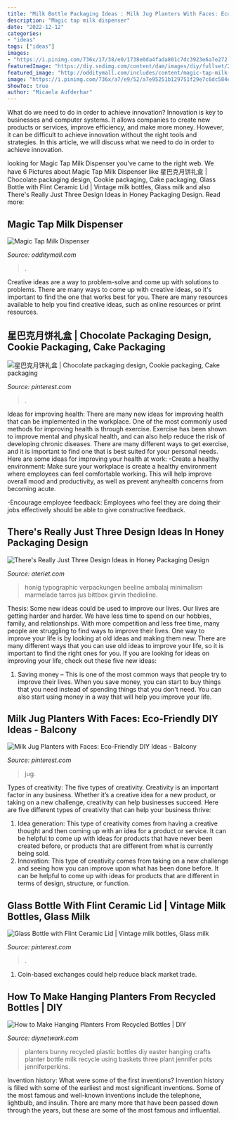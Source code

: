 ```yaml
---
title: "Milk Bottle Packaging Ideas : Milk Jug Planters With Faces: Eco-friendly Diy Ideas"
description: "Magic tap milk dispenser"
date: "2022-12-12"
categories:
- "ideas"
tags: ["ideas"]
images:
- "https://i.pinimg.com/736x/17/38/e0/1738e0da4fada801c7dc3923e6a7e272.jpg"
featuredImage: "https://diy.sndimg.com/content/dam/images/diy/fullset/2018/3/12/0/Original-Jennifer-Ramos_bunny-planters-beauty.jpg.rend.hgtvcom.616.862.suffix/1520877782291.jpeg"
featured_image: "http://odditymall.com/includes/content/magic-tap-milk-dispenser-0.jpg"
image: "https://i.pinimg.com/736x/a7/e9/52/a7e95251b129751f29e7c6dc584efdc5.jpg"
ShowToc: true
author: "Micaela Aufderhar"
---
```



What do we need to do in order to achieve innovation?
Innovation is key to businesses and computer systems. It allows companies to create new products or services, improve efficiency, and make more money. However, it can be difficult to achieve innovation without the right tools and strategies. In this article, we will discuss what we need to do in order to achieve innovation.

	

		
looking for Magic Tap Milk Dispenser you've came to the right web. We have 6 Pictures about Magic Tap Milk Dispenser like 星巴克月饼礼盒 | Chocolate packaging design, Cookie packaging, Cake packaging, Glass Bottle with Flint Ceramic Lid | Vintage milk bottles, Glass milk and also There&#039;s Really Just Three Design Ideas in Honey Packaging Design. Read more:
		
    
## Magic Tap Milk Dispenser

<img loading=lazy src="http://odditymall.com/includes/content/magic-tap-milk-dispenser-0.jpg" onerror="this.onerror=null;this.src='https://tse3.mm.bing.net/th?id=OIP.RUzkphExqNM7QGHkPJPLcwHaG3&amp;pid=15.1';" alt="Magic Tap Milk Dispenser">

_Source: odditymall.com_

>. 

	

Creative ideas are a way to problem-solve and come up with solutions to problems. There are many ways to come up with creative ideas, so it's important to find the one that works best for you. There are many resources available to help you find creative ideas, such as online resources or print resources.

    
## 星巴克月饼礼盒 | Chocolate Packaging Design, Cookie Packaging, Cake Packaging

<img loading=lazy src="https://i.pinimg.com/736x/a7/e9/52/a7e95251b129751f29e7c6dc584efdc5.jpg" onerror="this.onerror=null;this.src='https://tse2.mm.bing.net/th?id=OIP.iyMYOO-2miuDMqKL3Re6zAHaLH&amp;pid=15.1';" alt="星巴克月饼礼盒 | Chocolate packaging design, Cookie packaging, Cake packaging">

_Source: pinterest.com_

>. 

	

Ideas for improving health:
There are many new ideas for improving health that can be implemented in the workplace. One of the most commonly used methods for improving health is through exercise. Exercise has been shown to improve mental and physical health, and can also help reduce the risk of developing chronic diseases. There are many different ways to get exercise, and it is important to find one that is best suited for your personal needs. Here are some ideas for improving your health at work: 
-Create a healthy environment: Make sure your workplace is create a healthy environment where employees can feel comfortable working. This will help improve overall mood and productivity, as well as prevent anyhealth concerns from becoming acute. 

-Encourage employee feedback: Employees who feel they are doing their jobs effectively should be able to give constructive feedback.

    
## There&#039;s Really Just Three Design Ideas In Honey Packaging Design

<img loading=lazy src="https://www.ateriet.com/wp-content/uploads/2014/09/minimalistic-1.jpeg" onerror="this.onerror=null;this.src='https://tse4.mm.bing.net/th?id=OIP._fHzjw_GxQUDRlV4JogtUgHaIN&amp;pid=15.1';" alt="There&#039;s Really Just Three Design Ideas in Honey Packaging Design">

_Source: ateriet.com_

>honig typographic verpackungen beeline ambalaj minimalism marmelade tarros jus bittbox girvin thedieline. 

	

Thesis: Some new ideas could be used to improve our lives.
Our lives are getting harder and harder. We have less time to spend on our hobbies, family, and relationships. With more competition and less free time, many people are struggling to find ways to improve their lives. One way to improve your life is by looking at old ideas and making them new. There are many different ways that you can use old ideas to improve your life, so it is important to find the right ones for you. If you are looking for ideas on improving your life, check out these five new ideas: 
1) Saving money – This is one of the most common ways that people try to improve their lives. When you save money, you can start to buy things that you need instead of spending things that you don't need. You can also start using money in a way that will help you improve your life.

    
## Milk Jug Planters With Faces: Eco-Friendly DIY Ideas - Balcony

<img loading=lazy src="https://i.pinimg.com/736x/17/38/e0/1738e0da4fada801c7dc3923e6a7e272.jpg" onerror="this.onerror=null;this.src='https://tse2.mm.bing.net/th?id=OIP.3AV936p32Vah47_kpnZfVQHaKZ&amp;pid=15.1';" alt="Milk Jug Planters with Faces: Eco-Friendly DIY Ideas - Balcony">

_Source: pinterest.com_

>jug. 

	

Types of creativity: The five types of creativity.
Creativity is an important factor in any business. Whether it’s a creative idea for a new product, or taking on a new challenge, creativity can help businesses succeed. Here are five different types of creativity that can help your business thrive: 
1. Idea generation: This type of creativity comes from having a creative thought and then coming up with an idea for a product or service. It can be helpful to come up with ideas for products that have never been created before, or products that are different from what is currently being sold. 
2. Innovation: This type of creativity comes from taking on a new challenge and seeing how you can improve upon what has been done before. It can be helpful to come up with ideas for products that are different in terms of design, structure, or function. 

    
## Glass Bottle With Flint Ceramic Lid | Vintage Milk Bottles, Glass Milk

<img loading=lazy src="https://i.pinimg.com/736x/2e/14/fa/2e14faa8ec31d4bb2b029ebdae38c37e--vintage-milk-bottles-glass-milk-bottles.jpg" onerror="this.onerror=null;this.src='https://tse2.mm.bing.net/th?id=OIP.XDh0EwCPE4Mz3JC8BiJy9gHaKL&amp;pid=15.1';" alt="Glass Bottle with Flint Ceramic Lid | Vintage milk bottles, Glass milk">

_Source: pinterest.com_

>. 

	

1. Coin-based exchanges could help reduce black market trade.

    
## How To Make Hanging Planters From Recycled Bottles | DIY

<img loading=lazy src="https://diy.sndimg.com/content/dam/images/diy/fullset/2018/3/12/0/Original-Jennifer-Ramos_bunny-planters-beauty.jpg.rend.hgtvcom.616.862.suffix/1520877782291.jpeg" onerror="this.onerror=null;this.src='https://tse4.mm.bing.net/th?id=OIP.4xPNbEur2VerqQwWyUx_vAHaKX&amp;pid=15.1';" alt="How to Make Hanging Planters From Recycled Bottles | DIY">

_Source: diynetwork.com_

>planters bunny recycled plastic bottles diy easter hanging crafts planter bottle milk recycle using baskets three plant jennifer pots jenniferperkins. 

	

Invention history: What were some of the first inventions?
Invention history is filled with some of the earliest and most significant inventions. Some of the most famous and well-known inventions include the telephone, lightbulb, and insulin. There are many more that have been passed down through the years, but these are some of the most famous and influential.

